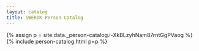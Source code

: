 ```yaml
---
layout: catalog
title: SWERIK Person Catalog
---
```

{% assign p = site.data._person-catalog.i-XkBLzyhNam87rntGgPVaog %}
{% include person-catalog.html p=p %}

